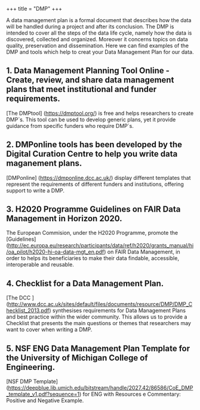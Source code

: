 +++
title = "DMP"
+++

A data management plan is a formal document that describes how the data will be handled during a project and after its conclusion. The DMP is intended to cover all the steps of the data life cycle, namely how the data is discovered, collected and organized. Moreover it concerns topics on data quality, preservation and dissemination. Here we can find examples of the DMP and tools which help to creat your Data Management Plan for our data. 

## 1. Data Management Planning Tool Online - Create, review, and share data management plans that meet institutional and funder requirements.

[The DMPtool] (https://dmptool.org/) is free and helps researchers to create DMP´s. This tool can be used to develop generic plans, yet it provide guidance from specific funders who require DMP´s.

## 2. DMPonline tools has been developed by the Digital Curation Centre to help you write data maganement plans.

[DMPonline] (https://dmponline.dcc.ac.uk/) display different templates that represent the requirements of different funders and institutions, offering support to write a DMP.

## 3. H2020 Programme Guidelines on FAIR Data Management in Horizon 2020.

The European Commision, under the H2020 Programme, promote the [Guidelines] (http://ec.europa.eu/research/participants/data/ref/h2020/grants_manual/hi/oa_pilot/h2020-hi-oa-data-mgt_en.pdf) on FAIR Data Management, in order to helps its beneficiaries to make their data findable, accessible, interoperable and reusable.

## 4. Checklist for a Data Management Plan.
 
[The DCC ] (http://www.dcc.ac.uk/sites/default/files/documents/resource/DMP/DMP_Checklist_2013.pdf) synthesises requirements for Data Management Plans and best practice within the wider community. This allows us to provide a Checklist that presents the main questions or themes that researchers may want to cover when writing a DMP.

## 5. NSF ENG Data Management Plan Template for the University of Michigan College of Engineering.

[NSF DMP Template] (https://deepblue.lib.umich.edu/bitstream/handle/2027.42/86586/CoE_DMP_template_v1.pdf?sequence=1) for ENG with Resources e Commentary: Positive and Negative Example.

